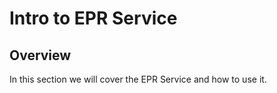 # Intro to EPR Service

## Overview

In this section we will cover the EPR Service and how to use it.
